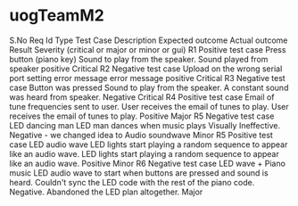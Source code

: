 uogTeamM2
=========

S.No	Req Id	Type	             Test Case Description	                  Expected outcome	                                                          Actual outcome	                                                        Result	                                       Severity (critical or major or minor or gui)
	     R1	  Positive test case	Press button (piano key)	                Sound to play from the speaker.	                                          Sound played from speaker	                                                positive	                                                       Critical
	     R2	  Negative test case	Upload on the wrong serial port setting	  error message	                                                            error message	                                                            positive                                                         Critical
	     R3	  Negative test case	Button was pressed	                      Sound to play from the speaker.	                                          A constant sound was heard from speaker.                                	Negative	                                                       Critical
	     R4	  Positive test case	Email of tune frequencies sent to user.	  User receives the email of tunes to play.	                                User receives the email of tunes to play.	                                Positive	                                                       Major
	     R5	  Negative test case	LED dancing man	LED man                   dances when music plays	                                                  Visually Ineffective.	                                                    Negative - we changed idea to Audio soundwave	                   Minor
	     R5	  Positive test case	LED audio wave	                          LED lights start playing a random sequence to appear like an audio wave.	LED lights start playing a random sequence to appear like an audio wave.	Positive	                                                       Minor
	     R6	  Negative test case	LED wave + Piano music	                  LED audio wave to start when buttons are pressed and sound is heard.	    Couldn't sync the LED code with the rest of the piano code.	              Negative. Abandoned the LED plan altogether.	                   Major
